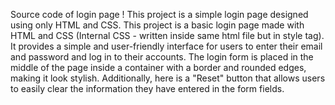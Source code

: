 Source code of login page ! 
This project is a simple login page designed using only HTML and CSS. 
This project is a basic login page made with HTML and CSS (Internal CSS - written inside same html file but in style tag).
It provides a simple and user-friendly interface for users to enter their email and password and log in to their accounts.
The login form is placed in the middle of the page inside a container with a border and rounded edges, making it look stylish.
Additionally, here is a "Reset" button that allows users to easily clear the information they have entered in the form fields.

